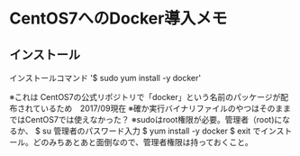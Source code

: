 # CentOS7へのDocker導入メモ

## インストール
インストールコマンド 
'$ sudo yum install -y docker'

※これは CentOS7の公式リポジトリで「docker」という名前のパッケージが配布されているため　2017/09現在
※確か実行バイナリファイルのやつはそのままではCentOS7では使えなかった？
※sudoはroot権限が必要。管理者（root)になるか、
$ su
管理者のパスワード入力
$ yum install -y docker
$ exit
でインストール。どのみちあとあと面倒なので、管理者権限は持っておくこと。
